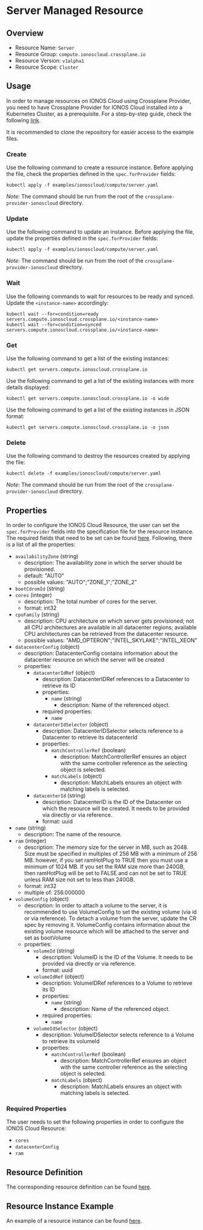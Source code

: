 # Server Managed Resource

## Overview

* Resource Name: `Server`
* Resource Group: `compute.ionoscloud.crossplane.io`
* Resource Version: `v1alpha1`
* Resource Scope: `Cluster`

## Usage

In order to manage resources on IONOS Cloud using Crossplane Provider, you need to have Crossplane Provider for IONOS Cloud installed into a Kubernetes Cluster, as a prerequisite. For a step-by-step guide, check the following [link](https://github.com/ionos-cloud/crossplane-provider-ionoscloud/tree/master/examples/example.md).

It is recommended to clone the repository for easier access to the example files.

### Create

Use the following command to create a resource instance. Before applying the file, check the properties defined in the `spec.forProvider` fields:

```
kubectl apply -f examples/ionoscloud/compute/server.yaml
```

_Note_: The command should be run from the root of the `crossplane-provider-ionoscloud` directory.
### Update

Use the following command to update an instance. Before applying the file, update the properties defined in the `spec.forProvider` fields:

```
kubectl apply -f examples/ionoscloud/compute/server.yaml
```

_Note_: The command should be run from the root of the `crossplane-provider-ionoscloud` directory.
### Wait

Use the following commands to wait for resources to be ready and synced. Update the `<instance-name>` accordingly:

```
kubectl wait --for=condition=ready servers.compute.ionoscloud.crossplane.io/<instance-name>
kubectl wait --for=condition=synced servers.compute.ionoscloud.crossplane.io/<instance-name>
```

### Get

Use the following command to get a list of the existing instances:

```
kubectl get servers.compute.ionoscloud.crossplane.io
```

Use the following command to get a list of the existing instances with more details displayed:

```
kubectl get servers.compute.ionoscloud.crossplane.io -o wide
```

Use the following command to get a list of the existing instances in JSON format:

```
kubectl get servers.compute.ionoscloud.crossplane.io -o json
```

### Delete

Use the following command to destroy the resources created by applying the file:

```
kubectl delete -f examples/ionoscloud/compute/server.yaml
```

_Note_: The command should be run from the root of the `crossplane-provider-ionoscloud` directory.

## Properties

In order to configure the IONOS Cloud Resource, the user can set the `spec.forProvider` fields into the specification file for the resource instance. The required fields that need to be set can be found [here](#required-properties). Following, there is a list of all the properties:

* `availabilityZone` (string)
	* description: The availability zone in which the server should be provisioned.
	* default: "AUTO"
	* possible values: "AUTO";"ZONE_1";"ZONE_2"
* `bootCdromId` (string)
* `cores` (integer)
	* description: The total number of cores for the server.
	* format: int32
* `cpuFamily` (string)
	* description: CPU architecture on which server gets provisioned; not all CPU architectures are available in all datacenter regions; available CPU architectures can be retrieved from the datacenter resource.
	* possible values: "AMD_OPTERON";"INTEL_SKYLAKE";"INTEL_XEON"
* `datacenterConfig` (object)
	* description: DatacenterConfig contains information about the datacenter resource on which the server will be created
	* properties:
		* `datacenterIdRef` (object)
			* description: DatacenterIDRef references to a Datacenter to retrieve its ID
			* properties:
				* `name` (string)
					* description: Name of the referenced object.
			* required properties:
				* `name`
		* `datacenterIdSelector` (object)
			* description: DatacenterIDSelector selects reference to a Datacenter to retrieve its datacenterId
			* properties:
				* `matchControllerRef` (boolean)
					* description: MatchControllerRef ensures an object with the same controller reference as the selecting object is selected.
				* `matchLabels` (object)
					* description: MatchLabels ensures an object with matching labels is selected.
		* `datacenterId` (string)
			* description: DatacenterID is the ID of the Datacenter on which the resource will be created. It needs to be provided via directly or via reference.
			* format: uuid
* `name` (string)
	* description: The name of the  resource.
* `ram` (integer)
	* description: The memory size for the server in MB, such as 2048. Size must be specified in multiples of 256 MB with a minimum of 256 MB. however, if you set ramHotPlug to TRUE then you must use a minimum of 1024 MB. If you set the RAM size more than 240GB, then ramHotPlug will be set to FALSE and can not be set to TRUE unless RAM size not set to less than 240GB.
	* format: int32
	* multiple of: 256.000000
* `volumeConfig` (object)
	* description: In order to attach a volume to the server, it is recommended to use VolumeConfig to set the existing volume (via id or via reference). To detach a volume from the server, update the CR spec by removing it. 
 VolumeConfig contains information about the existing volume resource which will be attached to the server and set as bootVolume
	* properties:
		* `volumeId` (string)
			* description: VolumeID is the ID of the Volume. It needs to be provided via directly or via reference.
			* format: uuid
		* `volumeIdRef` (object)
			* description: VolumeIDRef references to a Volume to retrieve its ID
			* properties:
				* `name` (string)
					* description: Name of the referenced object.
			* required properties:
				* `name`
		* `volumeIdSelector` (object)
			* description: VolumeIDSelector selects reference to a Volume to retrieve its volumeId
			* properties:
				* `matchControllerRef` (boolean)
					* description: MatchControllerRef ensures an object with the same controller reference as the selecting object is selected.
				* `matchLabels` (object)
					* description: MatchLabels ensures an object with matching labels is selected.

### Required Properties

The user needs to set the following properties in order to configure the IONOS Cloud Resource:

* `cores`
* `datacenterConfig`
* `ram`

## Resource Definition

The corresponding resource definition can be found [here](https://github.com/ionos-cloud/crossplane-provider-ionoscloud/tree/master/package/crds/compute.ionoscloud.crossplane.io_servers.yaml).

## Resource Instance Example

An example of a resource instance can be found [here](https://github.com/ionos-cloud/crossplane-provider-ionoscloud/tree/master/examples/ionoscloud/compute/server.yaml).

